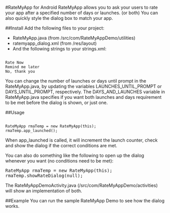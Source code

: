 #RateMyApp for Android
RateMyApp allows you to ask your users to rate your app after a specified number of days or launches. (or both) 
You can also quickly style the dialog box to match your app.

##Install
Add the following files to your project:
* RateMyApp.java (from /src/com/RateMyAppDemo/utilities)
* ratemyapp_dialog.xml (from /res/layout)
* And the following strings to your strings.xml:
<pre><code>
<string name="ratemyapp_accept_button_label">Rate Now</string>
<string name="ratemyapp_later_button_label">Remind me later</string>
<string name="ratemyapp_cancel_button_label">No, thank you</string>
</code></pre>

You can change the number of launches or days until prompt in the RateMyApp.java, by updating the 
variables LAUNCHES_UNTIL_PROMPT or DAYS_UNTIL_PROMPT, respectively. The DAYS_AND_LAUNCHES variable 
in RateMyApp.java specifies if you want both launches and days requirement to be met before the dialog 
is shown, or just one.

##Usage
<pre><code>
RateMyApp rmaTemp = new RateMyApp(this);
rmaTemp.app_launched();
</code></pre>

When app_launched is called, it will increment the launch counter, check and show the dialog if the
correct conditions are met.

You can also do something like the following to open up the dialog whenever you want (no conditions need to be met):
<pre>
RateMyApp rmaTemp = new RateMyApp(this);
rmaTemp.showRateDialog(null);
</code></pre>

The RateMyAppDemoActivity.java (/src/com/RateMyAppDemo/activities) will show an implementation of both.

##Example
You can run the sample RateMyApp Demo to see how the dialog works.